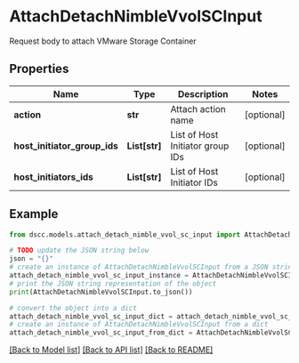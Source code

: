 # AttachDetachNimbleVvolSCInput

Request body to attach VMware Storage Container

## Properties

Name | Type | Description | Notes
------------ | ------------- | ------------- | -------------
**action** | **str** | Attach action name | [optional] 
**host_initiator_group_ids** | **List[str]** | List of Host Initiator group IDs | [optional] 
**host_initiators_ids** | **List[str]** | List of Host Initiator IDs | [optional] 

## Example

```python
from dscc.models.attach_detach_nimble_vvol_sc_input import AttachDetachNimbleVvolSCInput

# TODO update the JSON string below
json = "{}"
# create an instance of AttachDetachNimbleVvolSCInput from a JSON string
attach_detach_nimble_vvol_sc_input_instance = AttachDetachNimbleVvolSCInput.from_json(json)
# print the JSON string representation of the object
print(AttachDetachNimbleVvolSCInput.to_json())

# convert the object into a dict
attach_detach_nimble_vvol_sc_input_dict = attach_detach_nimble_vvol_sc_input_instance.to_dict()
# create an instance of AttachDetachNimbleVvolSCInput from a dict
attach_detach_nimble_vvol_sc_input_from_dict = AttachDetachNimbleVvolSCInput.from_dict(attach_detach_nimble_vvol_sc_input_dict)
```
[[Back to Model list]](../README.md#documentation-for-models) [[Back to API list]](../README.md#documentation-for-api-endpoints) [[Back to README]](../README.md)



